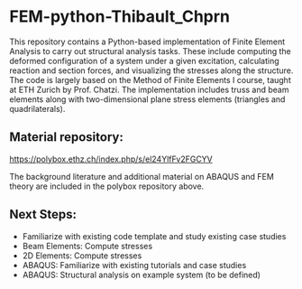 # FEM-python-Thibault_Chprn

This repository contains a Python-based implementation of Finite Element Analysis to carry out structural analysis tasks. These include computing the deformed configuration of a system under a given excitation, calculating reaction and section forces, and visualizing the stresses along the structure.
The code is largely based on the Method of Finite Elements I course, taught at ETH Zurich by Prof. Chatzi.
The implementation includes truss and beam elements along with two-dimensional plane stress elements (triangles and quadrilaterals).

## Material repository:

https://polybox.ethz.ch/index.php/s/el24YlfFv2FGCYV

The background literature and additional material on ABAQUS and FEM theory are included in the polybox repository above. 

## Next Steps:

- Familiarize with existing code template and study existing case studies
- Beam Elements: Compute stresses
- 2D Elements: Compute stresses
- ABAQUS: Familiarize with existing tutorials and case studies
- ABAQUS: Structural analysis on example system (to be defined)

